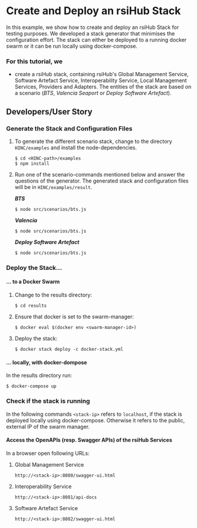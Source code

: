 # Create and Deploy an rsiHub Stack 

In this example, we show how to create and deploy an rsiHub Stack for testing purposes. We developed a stack generator that minimises the configuration effort. The stack can either be deployed to a running docker swarm or it can be run locally using docker-compose.

### For this tutorial, we

* create a rsiHub stack, containing rsiHub's Global Management Service, Software Artefact Service, Interoperability Service, Local Management Services, Providers and Adapters. The entities of the stack are based on a scenario (*BTS*, *Valencia Seaport* or *Deploy Software Artefact*). 

## Developers/User Story

### Generate the Stack and Configuration Files

1. To generate the different scenario stack, change to the directory `HINC/examples` and install the node-dependencies.
    ```
    $ cd <HINC-path>/examples
    $ npm install
    ``` 

2. Run one of the scenario-commands mentioned below and answer the questions of the generator. The generated stack and configuration files will be in `HINC/examples/result`.

    ***BTS***
    ```
    $ node src/scenarios/bts.js
    ```

    ***Valencia***
    ```
    $ node src/scenarios/bts.js
    ```
    ***Deploy Software Artefact***
    ```
    $ node src/scenarios/bts.js
    ```

### Deploy the Stack...

#### ... to a Docker Swarm
1. Change to the results directory:
    ```
    $ cd results
    ```

2. Ensure that docker is set to the swarm-manager:
    ```
    $ docker eval $(docker env <swarm-manager-id>)
    ```

3. Deploy the stack:
    ```
    $ docker stack deploy -c docker-stack.yml
    ```

#### ... locally, with docker-dompose 

In the results directory run:
```
$ docker-compose up
```

### Check if the stack is running

In the following commands `<stack-ip>` refers to `localhost`, if the stack is deployed locally using docker-compose. Otherwise it refers to the public, external IP of the swarm manager.

#### Access the OpenAPIs (resp. Swagger APIs) of the rsiHub Services

In a browser open following URLs:

1. Global Management Service

    `http://<stack-ip>:8080/swagger-ui.html`
    
2. Interoperability Service

    `http://<stack-ip>:8081/api-docs`
    
3. Software Artefact Service

    `http://<stack-ip>:8082/swagger-ui.html`
        